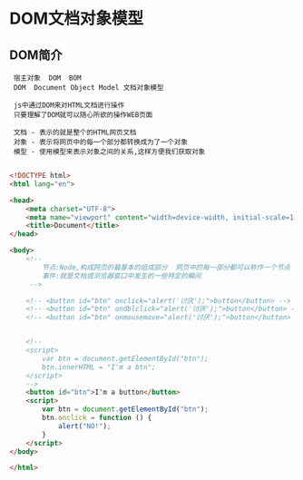# DOM文档对象模型

## DOM简介

     宿主对象  DOM  BOM
     DOM  Document Object Model 文档对象模型

     js中通过DOM来对HTML文档进行操作
     只要理解了DOM就可以随心所欲的操作WEB页面

     文档 - 表示的就是整个的HTML网页文档
     对象 - 表示将网页中的每一个部分都转换成为了一个对象
     模型 - 使用模型来表示对象之间的关系,这样方便我们获取对象 

``` html

<!DOCTYPE html>
<html lang="en">

<head>
    <meta charset="UTF-8">
    <meta name="viewport" content="width=device-width, initial-scale=1.0">
    <title>Document</title>
</head>

<body>
    <!-- 
        节点:Node,构成网页的最基本的组成部分  网页中的每一部分都可以称作一个节点
        事件:就是文档或浏览器窗口中发生的一些特定的瞬间
     -->

    <!-- <button id="btn" onclick="alert('讨厌');">button</button> -->
    <!-- <button id="btn" ondblclick="alert('讨厌');">button</button> -->
    <!-- <button id="btn" onmousemove="alert('讨厌');">button</button> -->


    <!--
    <script>
        var btn = document.getElementById("btn");
        btn.innerHTML = "I'm a btn";
    </script> 
    -->
    <button id="btn">I'm a button</button>
    <script>
        var btn = document.getElementById("btn");
        btn.onclick = function () {
            alert("NO!");
        }
    </script>
</body>

</html>
```
